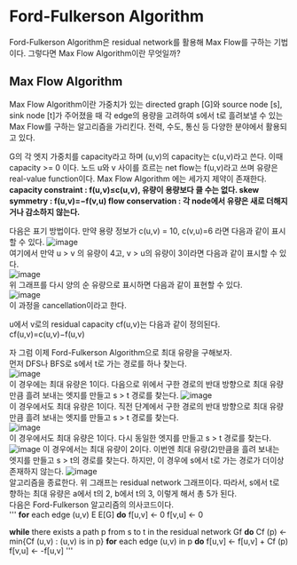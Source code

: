 # Ford-Fulkerson Algorithm
Ford-Fulkerson Algorithm은 residual network를 활용해 Max Flow를 구하는 기법이다. 그렇다면 Max Flow Algorithm이란 무엇일까?  

## Max Flow Algorithm
Max Flow Algorithm이란 가중치가 있는 directed graph [G]와 source node [s], sink node [t]가 주어졌을 때 각 edge의 용량을 고려하여 s에서 t로 흘려보낼 수 있는 Max Flow를 구하는 알고리즘을 가리킨다. 전력, 수도, 통신 등 다양한 분야에서 활용되고 있다.  

G의 각 엣지 가중치를 capacity라고 하며 (u,v)의 capacity는 c(u,v)라고 쓴다. 이때 capacity >= 0 이다. 노드 u와 v 사이를 흐르는 net flow는 f(u,v)라고 쓰며 유량은 real-value function이다. Max Flow Algorithm 에는 세가지 제약이 존재한다.  
__capacity constraint : f(u,v)≤c(u,v), 유량이 용량보다 클 수는 없다.
skew symmetry : f(u,v)=−f(v,u)
flow conservation : 각 node에서 유량은 새로 더해지거나 감소하지 않는다.__  

다음은 표기 방법이다. 만약 용량 정보가 c(u,v) = 10,  c(v,u)=6 라면 다음과 같이 표시할 수 있다.
![image](https://user-images.githubusercontent.com/101376961/165784395-5742b281-9590-4414-9fc5-3e5c2811a570.png)  
여기에서 만약 u > v 의 유량이 4고, v > u의 유량이 3이라면 다음과 같이 표시할 수 있다.  
![image](https://user-images.githubusercontent.com/101376961/165785668-906d0ac9-f36f-48e0-9d38-94acf64b547b.png)  
위 그래프를 다시 양의 순 유량으로 표시하면 다음과 같이 표현할 수 있다.  
![image](https://user-images.githubusercontent.com/101376961/165786370-66ce5291-2149-428a-ac5e-8d56c802086f.png)  
이 과정을  cancellation이라고 한다.  

u에서 v로의 residual capacity cf(u,v)는 다음과 같이 정의된다.  
cf(u,v)=c(u,v)−f(u,v)  

자 그럼 이제 Ford-Fulkerson Algorithm으로 최대 유량을 구해보자.  
먼저 DFS나 BFS로 s에서 t로 가는 경로를 하나 찾는다.  
![image](https://user-images.githubusercontent.com/101376961/165788974-0afce9ad-c391-4110-8f50-b99094282a0b.png)  
이 경우에는 최대 유량은 1이다. 다음으로 위에서 구한 경로의 반대 방향으로 최대 유량만큼 흘려 보내는 엣지를 만들고 s > t 경로를 찾는다.
![image](https://user-images.githubusercontent.com/101376961/165789153-048a830d-0995-47cf-9e76-d6323d1a5cf9.png)  
이 경우에서도 최대 유량은 1이다. 직전 단계에서 구한 경로의 반대 방향으로 최대 유량만큼 흘려 보내는 엣지를 만들고 s > t 경로를 찾는다.  
![image](https://user-images.githubusercontent.com/101376961/165789497-369d3337-0f16-47a1-92fd-f660f28d5750.png)  
이 경우에서도 최대 유량은 1이다. 다시 동일한 엣지를 만들고 s > t 경로를 찾는다.  
![image](https://user-images.githubusercontent.com/101376961/165789767-42d22a42-fe11-4290-90c4-a1b9c830a580.png)
이 경우에서는 최대 유량이 2이다. 이번엔 최대 유량(2)만큼을 흘려 보내는 엣지를 만들고 s > t의 경로를 찾는다. 하지만, 이 경우에 s에서 t로 가는 경로가 더이상 존재하지 않는다. 
![image](https://user-images.githubusercontent.com/101376961/165790011-dadce4cd-6f9a-4d40-ae2d-a4cfb3e7cfaa.png)  
알고리즘을 종료한다. 위 그래프는 residual network 그래프이다. 따라서, s에서 t로 향하는 최대 유량은 a에서 t의 2, b에서 t의 3, 이렇게 해서 총 5가 된다.  
다음은 Ford-Fulkerson 알고리즘의 의사코드이다.  
'''
__for__ each edge (u,v) E E[G]
    __do__ f[u,v] <- 0
           f[v,u] <- 0
           
__while__ there exists a path p from s to t in the residual network Gf     __do__ Cf (p) <- min{Cf (u,v) : (u,v) is in p}
      __for__ each edge (u,v) in p
      __do__ f[u,v] <- f[u,v] + Cf (p)
             f[v,u] <- -f[u,v]
'''

